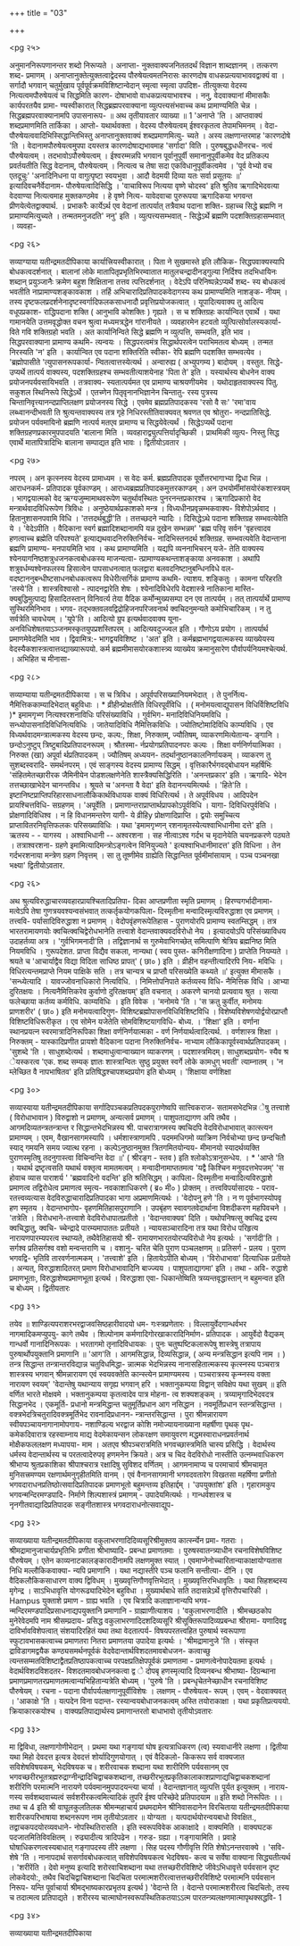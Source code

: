 +++
title = "03"

+++


<pg २५>

 
अनुमाननिरूपणानन्तर शब्दो निरूप्यते । अनाप्ता- नुक्तवाक्यजनिततदर्थं विज्ञान शाब्दज्ञानम् । तत्करण शब्द- प्रमाणम् । अनाप्तानुक्तेत्युक्तत्वाद्वेदस्य पौरुषेयत्वमतनिरासः कारणदोष वाधकप्रत्ययाभाववद्वाक्यं वा । सर्गादौ भगवान् चतुर्मुखाय पूर्वपूर्वक्रमविशिष्टान्वेदान् स्मृत्वा स्मृत्वा उपदिश- तीत्युक्त्या वेदस्य नित्यत्वमपौरुषेयत्वं च सिद्धमिति कारण- दोषाभावो वाधकप्रत्ययाभावश्च । 
ननु, वेदवाक्यानां मीमासकैः कार्यपरतयैव प्रामा- ण्यस्वीकारात् सिद्धब्रह्मपरवाक्याना व्युत्पत्त्यसंभवाच्च कथ प्रामाण्यमिति चेन्न । सिद्धब्रह्मपरवाक्यानामपि उपासनारूप- 
॥ अथ तृतीयावतार व्याख्या ॥ 
1 
'अनाप्ते 'ति । आप्तवाक्यं शब्दप्रमाणमिति तार्किका । आप्तो- यथार्थवक्ता । वेदस्य पौरुषेयत्वम् ईश्वरकृतत्व तेपामभिमनम् । वेदा- पौरुषेयत्ववादिभिस्सिद्धान्तिभिस्तु अनाप्तानुक्तवाक्यं शब्दप्रमाणमित्यु- च्यते । अस्य लक्षणान्तरमाह 'कारणदोषे 'ति । वेदानामपौरुषेयत्वमुपपा दयस्तत्र कारणदोषाद्यभावमाह 'सर्गादा' विति । पुरुषबुद्धधधीनरच- नत्वं पौरुषेयत्वम् । तदभावोऽपौरुषेयत्वम् । ईश्वरम्मन्नपि भगवान पूर्वानुपूर्वी समानानुपूर्वीकमेव वेद प्रतिकल्प प्रवर्तयतीति सिद्ध वेदानाम्, पौरुषेयत्वम् । नित्यत्व च तेषा सदा एकविधानुपूर्वीकत्वमेव । 'पूर्व 
वेभ्यो वच एतदूचुः' 'अनादिनिधना पा वागुत्पृष्टा स्वयभुवा । आदौ वेदमयी दिव्या यतः सर्वा प्रसूतयः ॥' इत्यादिवचनैर्वेदानाम- पौरुषेयत्वादिसिद्धि । 'वाचाविरूप नित्यया वृष्णे चोदस्व' इति श्रुतिव ऋगादिभेदवत्या वेदवाण्या नित्यत्वमाह मुक्तकण्ठमेव । हे वृष्णे नित्य- यावेदवाचा पुरुरूपया ऋगादिकया भगवन्त प्रीणयेत्येतद्वाक्यार्थ. । 
प्रभाकरैः कार्येऽर्थ एव वेदानां तात्पर्यात् तत्रैवाथ पदाना शक्ति- ग्रहाच्च सिद्धे ब्रह्मणि न प्रामाण्यमित्युच्यते । तन्मतमनुजदति' ननु' इति । व्युत्पत्त्यसम्भवात् - सिद्धेऽर्थे ब्रह्मणि पदशक्तिग्रहासम्भवात् । व्यवहा- 


<pg २६>

 
सव्याग्याया यतीन्द्रमतदीपिकाया 
कार्यात्त्रियस्वीकारात् । पिता ने सुखमास्ते इति लौकिक- सिद्धपवाक्यस्यापि बोधकत्वदर्शनात् । बालानां लोके मातापितृप्रभृतिभिरम्वातात मातुलचन्द्रादीनड्गुल्या निर्दिश्य तदभिधायिनः शब्दान् प्रयुञ्जानैः क्रमेण बहुश शिक्षिताना तत्तव त्पत्तिदर्शनात् । वेदेऽपि परिनिष्पन्नेऽप्यर्थे शब्द- स्य बोधकत्वं भवतीति नाप्रामाण्यशङ्कावकाश । तर्हि अभिचारादिप्रतिपादकवेदागस्य कथ प्रामाण्यमिति नाशङ्क- नीयम् । तस्य दृष्टफलप्रदर्शनेनादृष्टस्वर्गादिफलकसाधनादौ प्रवृत्तिप्रयोजकत्वात् । यूपादित्यवाक्य तु आदित्य वधूपप्रकाश- 
राद्धिपदाना शक्ति ( आनुभावि कोशक्तिः ) गृह्यते । स च शक्तिग्रहः कार्यान्वित एवार्थे । यथा गामानयेति उत्तमवृद्धोक्त वचन श्रुत्वा मध्यमत्रद्धेन गांरानीयते । व्यवहारमेन हटवतो व्युत्पित्सोर्वालस्यकार्या- विते गवि शक्तिग्रहो भवति । अत कार्यानिन्विते सिद्धे ब्रह्मणि न व्युत्पत्ति, सम्भवति, इति भाव । सिद्धपरवाक्याना प्रामाण्य कथमि- त्यन्वयः । सिद्धपरत्वमंत्र सिद्धार्थपरत्वेन पराभिमतत्व बोध्यम् । तन्मत निरस्यति 'न' इति । कार्यान्वित एव पदाना शक्तिरिति स्वीका- रेपि ब्रह्मणि पदशक्ति सम्भवत्येव । 'ब्रह्मोपासीते 'त्युपासनरूपकार्या- न्वितत्वात्तस्येत्यर्थ । अन्वारुह्य ( अभ्युपगम्य ) बादोयम् । वस्तुत. सिद्धे- उप्यर्थे तात्पर्य वाक्यस्य, पदशक्तिग्रहश्च सम्भवतीत्याशयेनाह 'पिता ते' इति । यस्यार्थस्य बोधनेन वाक्य प्रयोजनपर्यवसायिभवति । तत्रवाक्य- स्यतात्पर्यमत एव प्रामाण्य चाश्रयणीयमेव । यथोदाहृतवाक्यस्य पितु. सकुशल स्थिनिरूपे सिद्धेऽर्थे । एतच्णेन पितृवृनानभिज्ञानेन चिन्तातु- रस्य पुत्रस्य चिन्तानिवृत्त्यानन्दप्राप्तिलक्षण प्रयोजनस्य सिद्धे । एवमेव ब्रह्मप्रतिपादकस्य 'रसो वै सः' 'रमा'वाय लब्ध्वानन्दीभवती ति श्रुत्यन्तवाक्यस्य तत्र गृहे निधिरस्तीतिवाक्यवत् श्रवणत एव श्रोतुरा- नन्दप्रातिसिद्धे. प्रयोजन पर्यवमायिनो ब्रह्मणि नात्पर्य मतएव प्रामाण्य च सिद्धयेवेत्यर्थं । सिद्धेऽप्यर्थे पदाना शक्तिग्रहणप्रकारमुपपादयति 'बालाना मिति । व्यवहाराद्व्युत्पत्तिर्यादृच्छिकी । प्राथमिकी व्युत्प- निस्तु सिद्ध एवार्थे मातापित्रादिभिः बालाना सम्पाद्यत इति भावः । 
द्वितीयोऽवतार 
। 


<pg २७>

 
नपरम् । अन कृत्स्नस्य वेदस्य प्रामाध्यम । स वेदः कर्म. ब्रह्मप्रतिपादक पूर्वोत्तरभागाभ्या द्विधा भिन्न । आराधनकर्म- प्रतिपादक पूर्वकाण्डम् । आराध्यब्रह्मप्रतिपादकमुत्तरकाण्डम् । अन उभयोर्मीमांसयोरंकशास्त्रयम् । भागद्वयात्मको वेद ऋग्यजुम्मामाथवरूपेण चतुर्थावस्थितः पुनरनन्तप्रकारश्च । ऋगादिप्रकारो वेद मन्त्रार्थवादविधिरूपेण त्रिविधः । अनुष्ठेयार्थप्रकाशको मन्त्र । विध्यधीनप्रवृन्नम्भकवाक्य- विशेपोऽर्थवाद । हितानुशासनपवामि विधि । 
'तत्तदर्थबुद्धी'ति । तत्तच्छदने न्यादिः । 
दिसिद्धेऽथे 
पदाना शक्तिग्रह सम्भवत्येवेति ये । 'वेदेऽपीति । वैदिकाना स्वर्ग ब्रह्मादिशब्दानामपि यन्न दुखेन सम्भन्नम' 'ब्रह्म परिवृ सर्वन 'वृहत्त्वादव हणत्वाच्च ब्रह्मेति परिपश्यते' इत्याद्यथवादनिरुक्तिनिर्वच- नादिभिस्तनदर्थ शक्तिग्रह. सम्भवत्यवेति वेदान्ताना ब्रह्मणि प्रामाण्य- मनपायमिति भाव । कथ प्रामाण्यमिति । यद्यपि व्यननाभिचरन् यजे- तेति वाक्यस्य श्येनयागनिष्ठशत्रुधजनकत्वबोधकस्य माजन्यत्वा- त्प्रामाण्यकथन्ताशङ्काया अनवकाश । अथापि शत्रुवर्धम्यश्वेनफलस्य हिसात्वेन पापसाधनत्वात् फलद्वारा बलवदनिष्टानुबन्धिनविधे वल- वदष्टाननुबन्धीष्टसाधनबोधकत्वरूप विधेरीत्सर्गिकं प्रामाण्य कथमि- त्याशय. शङ्कितुः । कामना परिहरति 'तस्ये'ति । शास्त्रविश्वासो - त्पादनद्वारेति शेषः । श्येनादिविधेरपि वेदशास्त्रे नातिकाना मास्ति- क्यबुद्धिमुत्पाद्य हिसादितस्तान् विनिवर्त्य तेया वैदिक कर्मोन्मुख्यसम्पा दन एव तात्पर्यम् । तत् तात्पर्यार्थे प्रामाण्य सुस्थिरमिनिभाव । भगव- तद्भक्तवलवद्विद्रोहिजनपरिजवनार्थ क्वचिदनुमन्यते कमोभिचारिकम् । न तु सर्वत्रेति चावधेयम् । 'यूपे'ति । आदित्यो ग्रुप इत्यर्थवादवाक्य यूना- अनविधिशेषतयाऽञ्जनमस्कृतयुपप्रशस्तिपरम् । आदित्यवदुज्ज्वल इति । गौणोऽय प्रयोग । तात्पर्यार्थ प्रमाणमेवेदमिति भाव । द्विवामित्र:- भागद्वयविशिष्ट । 'अत' इति । कर्मब्रह्मभागद्वयात्मकस्य व्याख्येयस्य वेदस्यैकशास्त्रत्वात्तव्द्याख्यारूपयो. कर्म ब्रह्ममीमासयोरकशास्त्र्य 
व्याख्येय क्रमानुसारेण पौर्वापर्यनियमश्चेत्यर्थ. । अभिहित च मीनासा- 


<pg २८>

 
सव्याम्याया यतीन्द्रमतदीपिकाया 
। 
स च त्रिविध । अपूर्वपरिसख्यानियमभेदात् । ते पुनर्नित्य- नैमित्तिककाम्यादिभेदात् बहुविधाः । * व्रीहीन्प्रोक्षतीति विधिरपूर्वंविधि । ( मनोमयत्वाद्युपासन विधिर्विशिष्टविधि )* इमामगृभ्ण नित्यश्वरशनाविधिः परिसंख्याविधि । गुर्वभिग- मनादिविधिनियमविधि । सन्ध्योपासनादिविधिनित्यविधिः । जातेयादिविधि नैमित्तिकविधिः । ज्योतिष्टोमादिविधि काम्यविधि । एव विध्यर्थवादमन्त्रात्मकस्य वेदस्य छन्दः, कल्प:, शिक्षा, निरुक्तम्, ज्यौतिषम्, व्याकरणमित्येतान्य- ङ्गानि । छन्दोऽनुष्टुप् त्रिष्टुबादिप्रतिपादनरूपम् । श्रौतस्मा- र्नप्रयोगप्रतिपादनपरः कल्पः । शिक्षा वर्णनिर्णयात्मिका । निरुक्त (खा) अपूर्वा र्थप्रतिपादकम् । ज्यौतिषम् अध्ययन- तदर्थानुष्ठानकालनिर्णायकम् । व्याकरण तु सुशब्दस्वरादि- समर्थनपरम् । एवं साङ्गस्य वेदस्य प्रामाण्य सिद्धम् । 
वृत्तिकारैर्भगवद्बोधायन महर्षिभिः 'संहितमेतच्छारीरक जैमिनीयेन पोडशलक्षणेनेति शास्त्रैक्यसिद्धिरिति । 'अनन्तप्रकार' इति । ऋगादि- भेदेन तत्तच्छाखाभेदेन चानन्तविध । श्रूयते च 'अनन्ता वै वेदा' इति वेदानन्त्यमित्यर्थः । 
'हिते'ति । इष्टानिष्टप्राप्तिपरिहारसाधनालौकिकार्थविधायक वाक्यं विधिरित्यर्थ । ते अपूर्वविधय । आदिपदेन प्रायश्चित्तविधि- सग्रहणम् । 'अपूर्वेति । प्रमाणान्तराप्राप्तार्थप्रापकोऽपूर्वविधि । यागा- दिविधिरपुर्वविधि । प्रोक्षणादिविधिश्व । न हि विधानमन्तरेण यागी- ये व्रीहिy प्रोक्षणादिप्राप्ति । द्वयोः समुच्चित्य प्राप्तावितरनिवृत्तिफलकः परिसख्याविधिः । यथा 'इमामगृभ्णन् रशनामृतस्येत्यश्वाभिधानीमा दत्ते' इति । ऋतस्य - - यागस्य । अश्वाभिधानी -- अश्वरशना । सह नीत्वाऽश्व गर्दभ च मृदानेयेति चयनप्रकरणे पठ्यते । तत्राश्वरशना- ग्रहणे इमामित्यादिमन्त्रोऽङ्गत्वेन विनियुज्यते ' इत्यश्वाभिधानीमादत्त' इति विधिना । तेन गर्दभरशनाया मन्त्रेण ग्रहण निवृत्तम् । सा तु तूष्णीमेव ग्राह्येति सिद्धान्तित पूर्वमीमांसायाम् । पञ्च पञ्चनखा भक्ष्या' 
द्वितीयोऽवतार. 


<pg २६>

 
अथ श्रुत्यविरुद्धाचारव्यवहारप्रायश्चितादिप्रतिपा- दिका आप्तप्रणीता स्मृति प्रमाणम् । हिरण्यगर्भादीनामा- मत्वेऽपि तेषा गुणत्रयवश्यन्वसंभवात् तत्कर्तृकयोगकपिला- दिस्मृतीना मन्वादिस्मृत्यविरुद्धाशा एव प्रमाणम् । तत्त्ववि- पर्यासादिविरुद्धाशा न प्रमाणम् । वेदोपवृंहणरूपेतिहास - पुराणयोरपि प्रामाण्य स्वतम्सिद्धम् । तत्र भारतरामायणयोः क्वचित्क्वचिद्वेरोधभानेति तत्त्वाशे वेदान्तवाक्यवदविरोधो 
नेय । 
इत्यादयोऽपि परिसंख्याविधय उदाहर्तव्या अत्र । 'गुर्वभिगमनादी'ति । तद्विज्ञानार्थ स गुरुमेवाभिगच्छेत् समित्पाणि श्रेत्रिय ब्रह्मनिष्ठ मिति नियमविधि । गुरूपदेशत. प्राप्ता विद्यैव सकला, नान्यथा ( स्वय पुस्त- कनिरीक्षणादिना ) प्राप्तेति नियम्यते । श्रयते च 'आचार्याद्वैव विद्या विदिता साधिष्ठ प्रापत्' ( छा० ) इति । व्रीहीन वहन्तीत्यादिरपि निय- मविधिः । विधिरत्यन्तमप्राप्ते नियम पाक्षिके सति । तत्र चान्यत्र च प्राप्तौ परिसख्येति कथ्यते ॥' इत्युक्त मीमासकै । 'सन्ध्येत्यादि । यावज्जोवनाधिकारो नित्यविधि. । निमित्तोपनिपाते कर्तव्यस्य विधि- नैमित्तिक विधि । आभ्या दुरितक्षयः । नित्यनैमित्तिकरेव कुर्वाणो दुरितक्षयम्' इति वचनात् । अकरणे चानयो प्रत्यवाय श्रुत । सत्या फलेच्छाया कर्तव्य कर्मविधि. काम्यविधिः । इति विवेक । 'मनोमये 'ति । 'स क्रतु कुर्वीत, मनोमयः प्राणशरीर' ( छा० ) इति मनोमयत्वादिगुण- विशिष्टब्रह्मोपासनविधिविशिष्टविधि । विशेष्यविशेषणयोर्द्वयोरप्राप्तौ विशिष्टविधिरूरीकृत । एव सोमेन यजेतेति सोमविशिष्टयागविधि- बोध्य. । 'शिक्षा' इति । वर्णाना स्थानप्रयत्न स्वरमात्रादिनिरूपिका शिक्षा वर्णनिर्णयात्मका - वर्ण निर्णयार्थत्वादित्यर्थ. । वर्णशास्त्र शिक्षा । निरुक्तम् - यास्कादिप्रणीत प्रायशो वैदिकाना पदाना निरुक्तिनिर्वच- नाभ्याम लौकिकापूर्वस्वार्थप्रतिपादकम् । 'सुशब्दे 'ति । साधुशब्देत्यर्थ । शब्दमाधुत्वान्वाख्यान व्याकरणम् । पदशास्त्रमिदम्। साधुशब्दप्रयोग- स्यैव श्र ेयस्करत्व 'एक. शब्द सम्यक् ज्ञातः शास्त्रान्वितः सुष्ठु प्रयुक्त स्वर्गे लोके कामधुग् भवती' त्याम्नातम् । 'न म्लेच्छित वै नापभाषितव' इति प्रतिषिद्धश्चापशब्दप्रयोग इति बोध्यम् । 'शिक्षाया वर्णशिक्षा 


<pg ३०>

 
सव्यास्याया यतीन्द्रमतदीपिकाया 
सर्गादिपञ्चकप्रतिपदकपुराणेष्वपि 
सात्त्विकराज- सतामसभेदभिन्न ेषु तत्त्वाशे ( विरोधाभावान ) विरुद्वाशो न प्रमाणम्, अन्यत्सर्व प्रमाणम् । पाशुपताद्यागण अपि तथैव । आगमदिव्यतन्त्रतन्त्रान्त र सिद्धान्तभेदभिन्नस्य श्री. पाचरात्रागमस्य क्वचिदपि वेदविरोधाभावात् कात्स्त्यन प्रामाण्यम् । एवम, वैखानसागमस्यापि । धर्मशास्त्राणामपि 
. 
पदममधिगमो व्याक्रिण निर्वचोभ्या छन्द छन्दचितौ स्याद् गमयनि समय ज्यात्थ रहना । कल्पेऽनुष्ठानमुक्त त्रितगमितयोन्यय- मीमानयो स्यादर्थव्यक्ति पुराणस्मृतिषु तदनुगास्त्वा विचिन्वन्ति वेदा ॥' ( श्रीरङ्ग - स्तव ) इति श्लोकोऽत्रानुसन्धेय. । 
* 
'आप्ते 'ति । यथार्थ द्रष्टृत्वसति यथार्थ वक्तृत्व मामतमत्वम् । मन्वादीनामाप्ततमत्व 'यद्वै किश्चिन मनुवदत्तभेपजम्' 'स होवाच व्यास पाराशर्य ' 'ब्रह्मवादिनो वदन्ति' इति श्रतिसिद्धम् । कापिला- दिस्मृतीना मन्वादित्यविरुद्धाशे प्रमाणत्व तद्विरोधेत्व प्रमाणत्व स्मृत्य- नवकाशाधिकरणे ( ब्र० मी० ) प्रोक्तम् । तत्त्वविपर्यासादयः - पराव- रतत्त्वव्यत्यास वेदविरुद्धाचारादिप्रतिपादका भागा अप्रमाणमित्यर्थः । 'वेदोपनु हणे 'ति । न ण पूर्वभागस्योपवृ हण स्मृतय । वेदान्तभागोप- वृहणमितिहासपुराणानि । उपबृंहण स्वावगतवेदार्थाना विशदीकरण महपिवचने । 'तत्रेति । विरोधभाने-तत्त्वाशे वेदविरोधापातप्रतीतो । 'वेदान्तवाक्यव' दिति । यथोपनिषत्सु क्वचिद्र द्रस्य क्वचिद्धातु, क्वचि- च्चेन्द्रादे पारम्यमापाततः प्रतीयते । न्यायसञ्चारादिना तत्र यथा विरोध परिहृत्य नारायणपारम्यपरत्व स्थाप्यते, तथैवेतिहासयो श्री- रामायणभारतयोरप्यविरोधो नेय इत्यर्थः । 
'सर्गादी'ति । सर्गश्व प्रतिसर्गश्व वशो मन्वन्तराणि च । वशानु- चरित चेति पुराण पञ्चलक्षणम् ॥ प्रतिसर्ग - प्रलय । पुराण भगवद्वि- भृतिवि तारवर्णनात्मकम् । 'तत्त्वाशे' इति । हितायेऽपीति बोध्यम् । 'विरोधाभावा' दित्याधिक प्रतीयते । अन्यत्, विरुद्धाशादितरत् प्रमाण विरोधाभावादिनि बाज्ज्यय । पाशुपताद्यागमा' इति । तथा - अवि- रुद्धाशे प्रमाणभूताः, विरुद्धाशेष्वप्रमाणभूता इत्यर्थ । विरुद्धाशा एवा- धिकान्तेष्विति त्रय्यन्तवृद्धास्तान् न बहुमन्वत इति च बोध्यम् । 
द्वितीयतारः 


<pg ३१>

 
तयेव ॥ शाण्डित्यपराशरभरद्वाजवसिष्ठहारीवादयो धम- गःस्त्रप्रणेतारः । विल्लायुर्वेदगान्धर्वभर नागमादिकमप्युपयु- कागे तथैव । शिल्पोनाम कर्मणादिगोरखाकारादिनिर्माण- प्रतिपादक । आयुर्वेदो वैद्यकम् गान्धर्वो गानादिनिरूपकः । भरतागमो तृनादिविधायकः । पुनः चतुष्पष्टिकलारूपेषु शास्त्रेषु तत्रापाय पुरुषार्थोपयुक्तानि प्रमाणानि ॥ 
'आग'ति । आगमसिद्धान्न, दिव्यसिद्धान्न, ( अन्य मन्त्रसिद्धान इत्यपि नाम । ) तन्त्र सिद्धान्त तन्त्रान्तरविद्यान्न चतुविधमिद्धा- न्नात्मक भेदभिन्नस्य नानासहितात्मकस्य कृत्स्नस्य पञ्चरात्र शास्त्रस्य भगवान् श्रीमन्नारायण एवं स्वयवक्तेति कान्स्त्येन प्रामाण्यमस्य । पञ्चरात्रस्य कृन्म्नस्य वक्ता नारायण स्वयम्' 'वेदान्तेषु यथान्याय सगृह्य भगवान् हरि । भक्तानुकम्पया विद्वान् सविक्षेप यथा सुखम् ॥ इति वर्णित भारते मोक्षवमे । भक्तानुकम्पया कृतत्वादेव पात्र मोहना- त्व शक्यशङ्कम् । त्रय्यामृगादिभेदवदत्र सिद्धानभेद । एकमूर्ति- प्रधानो मन्त्रमिद्धान्त चतुमूर्तिप्रधान आग नसिद्धान । नवमूर्तिप्रधान स्तन्त्रसिद्धान्त । वक्त्रभेदत्रिचतुरादिवक्त्रमूर्तिभेद रावनादिप्रधानन- न्त्रान्तरसिद्धान्त । पुरा श्रीमन्नारायण स्वीयपञ्चायनागानामोपगाय- नशाण्डिल्य भरद्वाज कोशि नमोज्यायनाख्याना महर्षीणा पृथक् पृथ- 
कमेकदिवारात्र रहस्वाम्नाय माद्य वेदमेकायन्सन लोकरक्षण समायुवरण मद्धमस्वाराधनप्रवर्तनार्थ मोक्षैकफललक्षण मध्यापया- माम । अतएव श्रीपञ्चरात्रमिति भगवच्छास्त्रमिति चास्य प्रसिद्धि । वेदार्थस्य धर्मस्य वेदान्तार्थस्य च परतत्वादेरुपवृ हणमनेन क्रियते। अत्र च 
चिद वेदविरोधो नास्तीति उत्नम्भवाधिकरण श्रीभाप्य श्रुतप्रकाशिका श्रीपाश्चरात्र रक्षादिषु सुविशद वर्णितम् । आगमनामाप्य च परमाचार्य श्रीमचामृत मुनिसत्त्रमण्यम रक्षणार्थमनुगृहीतमिति वानम् । एवं वैनानसागमानी भगवदवतारेग विखतसा महर्षिणा प्रणीतो भगवदाराधनप्रतिष्ठोत्सवादिप्रतिपादक प्रमाणभूतो बहुमन्तव्य इतिहार्द्दम् । 'उपयुक्तांश' इति । गृहारामकुप भगवन्मन्दिरमण्डपादि- निर्माणे शिल्पशास्त्रं प्रमाणम् - उपादेयमित्यर्थः । गान्धर्वशास्त्र च नृनगीतवाद्यादिप्रतिपादक सङ्गीतशास्त्र भगवदाराधनोत्सवाद्युप-

<pg ३२>

 
सव्याख्याया यतीन्द्रमतदीपिकाया 
वकुलाभरणादिदिव्यसूरिश्रीमुक्तय कार्त्स्न्येन प्रमा- गतराः । श्रीमद्रामानुजाचार्यप्रभृतिभिः प्रणीता श्रीभाष्यादि- 
प्रबन्धा प्रमाणतमाः । 
पुरुषस्वातन्त्र्याधीन रचनाविशेषविशिष्ट पौरुषेयम् । एतेन काव्यनाटकालङ्कारादीनामपि लक्षणमुक्त स्यात् । एवमाप्नेनोच्चारितान्याकाक्षायोग्यतास निधि मल्लौकिकवाक्या- न्यपि प्रमाणानि । यथा नद्यास्तीरे पञ्च फलानि सन्तीत्या- दीनि । एव वैदिकलौकिकसाधारण वाक्य द्विविधम् । मुख्यवृत्तिगौणवृत्तिभेदात् । मुख्यवृत्तिरभिधावृतिः । यथा सिहशब्दस्य मृगेन्द्र । साऽभिधावृत्ति योगरूढ्यादिभेदेन बहुविधा । मुख्यार्थबाधे सति तदासन्नेऽर्थे वृत्तिरौपचारिकी । 
Hampus 
युक्ताशे प्रमाण - ग्राह्य भवति । एव चित्रादि कलाज्ञानान्यपि भगव- न्मन्दिरमण्डपादिप्रसाधनाद्यपयुक्तानि प्रमाणानि - ग्राह्माणीत्याशय । 'वकुलाभरणादीति । श्रीमच्छठकोप मुनेरेवेदमपि नाम श्रीसम्प्रदाय- प्रसिद्ध वकुलाभरणादिदशदिव्यसूरि श्रीसूक्तिरूपादिव्यप्रबन्धा श्रीरामा- यणादिवद्व दाविर्भावविशेपत्वात् संशयादिरहितं यथा तथा वेदतात्पर्य- विषयपरतत्त्वहित पुरुषार्थ स्वरूपाणा स्फुटावभासकत्वाच्च प्रमाणतरा नितरा प्रमाणतया उपादेया इत्यर्थः । 'श्रीमद्रामानुजे 'ति । संस्कृत द्राविडागमद्वयैक कण्ठ्यसमर्थनपूर्वकं वेदवेदान्तार्थविशदतमावबोधजन- कत्वाच्छु त्यन्तसम्मतविशिष्टाद्वैतप्रतिष्ठापकत्वाच्च परपक्षप्रतिक्षेपपूर्वकं प्रमाणतमा - प्रमाणत्वेनोपादेयतमा इत्यर्थः । वेदार्थविशदविशदतर- विशदतमावबोधजनकत्वा द्व े दोपबृ हणस्मृत्यादि दिव्यनबन्ध श्रीभाष्या- दिग्रन्थाना प्रमाणप्रमाणतरप्रमाणतमत्वान्यभिहितान्यत्रेति बोध्यम् । 
'पुरुषे 'ति । प्रबन्धृचेतनेच्छाधीन रचनाविशिष्ट पौरुषेयम् । रचना - पदाना पौर्वापर्यलक्षणानुपूर्वीविशेषः । लक्षणम् - पौरुषेयत्व- रूपम् । एवम् - वेदवाक्यवत् । 'आकाक्षे 'ति । यत्पदेन विना पदान्त- रस्यान्वयबोधाजनकत्वम् अस्ति तयोराकाक्षा । यथा प्रकृतिप्रत्यययो. क्रियाकारकयोश्च । वाक्यप्रतिपाद्यार्थस्य प्रमाणान्तरतो बाधाभावो 
तृतीयोऽवतारः 


<pg ३३>

 
मा द्विविधा, लक्षणागोणीभेदान् । प्रथमा यथा गङ्गायां घोष इत्यत्राधिकरण (त्व) स्यवाधानीरे लक्षणा । द्वितीया यथा मिहो देवदत्त इत्यत्र देवदत्तं शोर्यादिगुणयोगात् । एवं वैदिकलो- किकरूप सर्व वाक्यजात सविशेषविषयकम्, भेदविषयक च। शरीरवाचक शब्दाना यथा शारीरिणि पर्यवसानम् एव भगवच्छरीरभूतत्रह्मरुद्राग्नीन्द्रादिचिद्वाचकशब्दाना, तच्छरीरभूतप्रकृतिकालाकाशप्राणाद्यचिद्वाचकशब्दानां शरीरिणि परमात्मनि नारायणे पर्यवमानमुपपादयन्त्या चार्या । वेदान्तज्ञानात् व्युत्पत्ति पूर्यत इत्युक्तम् । नाराय- णस्य सर्वशब्दवाच्यत्वं सर्वशरीरकत्वमित्यादिकं तुपरि ईश्व परिच्छेदे प्रतिपादयाम ॥ इति शब्दो निरूपितः ।। 
तथा 
च 
4 
इति श्री वाघूलकुलतिलक श्रीमन्महाचार्य प्रथमदामेन श्रीनिवासदानेन विरचिताया यतीन्द्रमतदीपिकाया शारीरकपरिभाषाया शब्दनरूपण नाम 
तृतीयोऽवतार ॥ 
योग्यता । यत्पदार्थयोरन्वयबाधो विवक्षित., तद्वाचकपदयोरव्यवधाने- नोपस्थितिरासति । इति स्वरूपविवेक आकाक्षादे । वाक्यमिति । वाक्यघटक पदजातमितिविवक्षितम् । रुढ्यादीत्य त्रादिपढेन । गरुड- ग्रह्या । गङ्गायामिति । प्रवाहे घोषाधिकरणत्वस्यबाधात् गङ्गापदस्य तीरे लक्षणा । सिह पदस्य गौणीवृत्ति रिति शेषोऽनन्तरवाक्ये । 'सवि- शेषे 'ति । नानापदार्थ ससर्गावबोधकत्वात् सविशेपविषयकत्व भेदविषय- कत्व च सर्वेषा वाक्याना सिद्ध्यतीत्यर्थ । 'शरीरेंति । देवो मनुष्य इत्यादि शरोरवाचिशब्दाना यथा तत्तच्छरीरविशिष्टे जीवेऽभिधावृत्ते पर्यवसान दृष्ट लोकवेदयो:, तथैव चिदचिद्वाचिशब्दाना चिदचिता परमात्मशरीरत्वात्तत्तच्छरीरविशिष्टे परमात्मनि पर्यवसान निरूप- यन्ति पूर्वाचार्या श्रीमद्भाष्यकारप्रभृतय इत्यर्थ ) 'वेदान्ते ति । वेदान्ते परमात्मशरीरत्व चिदचितोः, तस्य च तदात्मत्व प्रतिपाद्यते । शरीरस्य चात्माघोनस्वरूपस्थितिकतयाऽऽत्म पारतन्त्र्यलक्षणमात्मापृथक्सद्धवि- 
1 


<pg ३४>

 
सव्याख्याया यतीन्द्रमतदीपिकाया 
